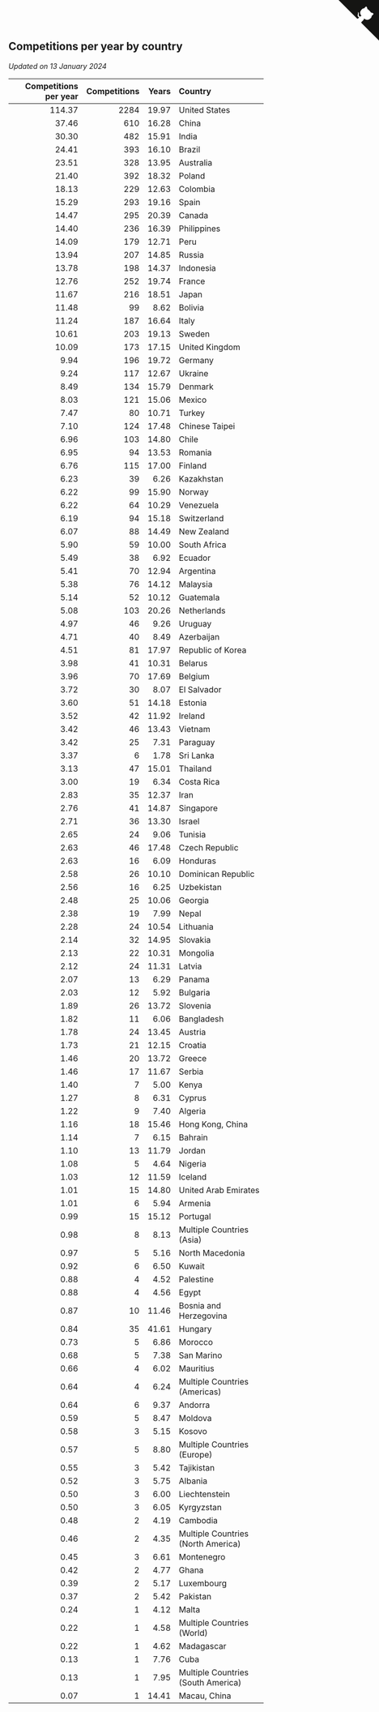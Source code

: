 ## Competitions per year by country

*Updated on 13 January 2024*

| Competitions per year | Competitions | Years | Country |
| ---: | ---: | ---: | :--- |
| 114.37 | 2284 | 19.97 | United States |
| 37.46 | 610 | 16.28 | China |
| 30.30 | 482 | 15.91 | India |
| 24.41 | 393 | 16.10 | Brazil |
| 23.51 | 328 | 13.95 | Australia |
| 21.40 | 392 | 18.32 | Poland |
| 18.13 | 229 | 12.63 | Colombia |
| 15.29 | 293 | 19.16 | Spain |
| 14.47 | 295 | 20.39 | Canada |
| 14.40 | 236 | 16.39 | Philippines |
| 14.09 | 179 | 12.71 | Peru |
| 13.94 | 207 | 14.85 | Russia |
| 13.78 | 198 | 14.37 | Indonesia |
| 12.76 | 252 | 19.74 | France |
| 11.67 | 216 | 18.51 | Japan |
| 11.48 | 99 | 8.62 | Bolivia |
| 11.24 | 187 | 16.64 | Italy |
| 10.61 | 203 | 19.13 | Sweden |
| 10.09 | 173 | 17.15 | United Kingdom |
| 9.94 | 196 | 19.72 | Germany |
| 9.24 | 117 | 12.67 | Ukraine |
| 8.49 | 134 | 15.79 | Denmark |
| 8.03 | 121 | 15.06 | Mexico |
| 7.47 | 80 | 10.71 | Turkey |
| 7.10 | 124 | 17.48 | Chinese Taipei |
| 6.96 | 103 | 14.80 | Chile |
| 6.95 | 94 | 13.53 | Romania |
| 6.76 | 115 | 17.00 | Finland |
| 6.23 | 39 | 6.26 | Kazakhstan |
| 6.22 | 99 | 15.90 | Norway |
| 6.22 | 64 | 10.29 | Venezuela |
| 6.19 | 94 | 15.18 | Switzerland |
| 6.07 | 88 | 14.49 | New Zealand |
| 5.90 | 59 | 10.00 | South Africa |
| 5.49 | 38 | 6.92 | Ecuador |
| 5.41 | 70 | 12.94 | Argentina |
| 5.38 | 76 | 14.12 | Malaysia |
| 5.14 | 52 | 10.12 | Guatemala |
| 5.08 | 103 | 20.26 | Netherlands |
| 4.97 | 46 | 9.26 | Uruguay |
| 4.71 | 40 | 8.49 | Azerbaijan |
| 4.51 | 81 | 17.97 | Republic of Korea |
| 3.98 | 41 | 10.31 | Belarus |
| 3.96 | 70 | 17.69 | Belgium |
| 3.72 | 30 | 8.07 | El Salvador |
| 3.60 | 51 | 14.18 | Estonia |
| 3.52 | 42 | 11.92 | Ireland |
| 3.42 | 46 | 13.43 | Vietnam |
| 3.42 | 25 | 7.31 | Paraguay |
| 3.37 | 6 | 1.78 | Sri Lanka |
| 3.13 | 47 | 15.01 | Thailand |
| 3.00 | 19 | 6.34 | Costa Rica |
| 2.83 | 35 | 12.37 | Iran |
| 2.76 | 41 | 14.87 | Singapore |
| 2.71 | 36 | 13.30 | Israel |
| 2.65 | 24 | 9.06 | Tunisia |
| 2.63 | 46 | 17.48 | Czech Republic |
| 2.63 | 16 | 6.09 | Honduras |
| 2.58 | 26 | 10.10 | Dominican Republic |
| 2.56 | 16 | 6.25 | Uzbekistan |
| 2.48 | 25 | 10.06 | Georgia |
| 2.38 | 19 | 7.99 | Nepal |
| 2.28 | 24 | 10.54 | Lithuania |
| 2.14 | 32 | 14.95 | Slovakia |
| 2.13 | 22 | 10.31 | Mongolia |
| 2.12 | 24 | 11.31 | Latvia |
| 2.07 | 13 | 6.29 | Panama |
| 2.03 | 12 | 5.92 | Bulgaria |
| 1.89 | 26 | 13.72 | Slovenia |
| 1.82 | 11 | 6.06 | Bangladesh |
| 1.78 | 24 | 13.45 | Austria |
| 1.73 | 21 | 12.15 | Croatia |
| 1.46 | 20 | 13.72 | Greece |
| 1.46 | 17 | 11.67 | Serbia |
| 1.40 | 7 | 5.00 | Kenya |
| 1.27 | 8 | 6.31 | Cyprus |
| 1.22 | 9 | 7.40 | Algeria |
| 1.16 | 18 | 15.46 | Hong Kong, China |
| 1.14 | 7 | 6.15 | Bahrain |
| 1.10 | 13 | 11.79 | Jordan |
| 1.08 | 5 | 4.64 | Nigeria |
| 1.03 | 12 | 11.59 | Iceland |
| 1.01 | 15 | 14.80 | United Arab Emirates |
| 1.01 | 6 | 5.94 | Armenia |
| 0.99 | 15 | 15.12 | Portugal |
| 0.98 | 8 | 8.13 | Multiple Countries (Asia) |
| 0.97 | 5 | 5.16 | North Macedonia |
| 0.92 | 6 | 6.50 | Kuwait |
| 0.88 | 4 | 4.52 | Palestine |
| 0.88 | 4 | 4.56 | Egypt |
| 0.87 | 10 | 11.46 | Bosnia and Herzegovina |
| 0.84 | 35 | 41.61 | Hungary |
| 0.73 | 5 | 6.86 | Morocco |
| 0.68 | 5 | 7.38 | San Marino |
| 0.66 | 4 | 6.02 | Mauritius |
| 0.64 | 4 | 6.24 | Multiple Countries (Americas) |
| 0.64 | 6 | 9.37 | Andorra |
| 0.59 | 5 | 8.47 | Moldova |
| 0.58 | 3 | 5.15 | Kosovo |
| 0.57 | 5 | 8.80 | Multiple Countries (Europe) |
| 0.55 | 3 | 5.42 | Tajikistan |
| 0.52 | 3 | 5.75 | Albania |
| 0.50 | 3 | 6.00 | Liechtenstein |
| 0.50 | 3 | 6.05 | Kyrgyzstan |
| 0.48 | 2 | 4.19 | Cambodia |
| 0.46 | 2 | 4.35 | Multiple Countries (North America) |
| 0.45 | 3 | 6.61 | Montenegro |
| 0.42 | 2 | 4.77 | Ghana |
| 0.39 | 2 | 5.17 | Luxembourg |
| 0.37 | 2 | 5.42 | Pakistan |
| 0.24 | 1 | 4.12 | Malta |
| 0.22 | 1 | 4.58 | Multiple Countries (World) |
| 0.22 | 1 | 4.62 | Madagascar |
| 0.13 | 1 | 7.76 | Cuba |
| 0.13 | 1 | 7.95 | Multiple Countries (South America) |
| 0.07 | 1 | 14.41 | Macau, China |


<a href="https://github.com/jonatanklosko/wca_statistics" class="github-corner" aria-label="View source on Github"><svg width="80" height="80" viewBox="0 0 250 250" style="fill:#151513; color:#fff; position: absolute; top: 0; border: 0; right: 0;" aria-hidden="true"><path d="M0,0 L115,115 L130,115 L142,142 L250,250 L250,0 Z"></path><path d="M128.3,109.0 C113.8,99.7 119.0,89.6 119.0,89.6 C122.0,82.7 120.5,78.6 120.5,78.6 C119.2,72.0 123.4,76.3 123.4,76.3 C127.3,80.9 125.5,87.3 125.5,87.3 C122.9,97.6 130.6,101.9 134.4,103.2" fill="currentColor" style="transform-origin: 130px 106px;" class="octo-arm"></path><path d="M115.0,115.0 C114.9,115.1 118.7,116.5 119.8,115.4 L133.7,101.6 C136.9,99.2 139.9,98.4 142.2,98.6 C133.8,88.0 127.5,74.4 143.8,58.0 C148.5,53.4 154.0,51.2 159.7,51.0 C160.3,49.4 163.2,43.6 171.4,40.1 C171.4,40.1 176.1,42.5 178.8,56.2 C183.1,58.6 187.2,61.8 190.9,65.4 C194.5,69.0 197.7,73.2 200.1,77.6 C213.8,80.2 216.3,84.9 216.3,84.9 C212.7,93.1 206.9,96.0 205.4,96.6 C205.1,102.4 203.0,107.8 198.3,112.5 C181.9,128.9 168.3,122.5 157.7,114.1 C157.9,116.9 156.7,120.9 152.7,124.9 L141.0,136.5 C139.8,137.7 141.6,141.9 141.8,141.8 Z" fill="currentColor" class="octo-body"></path></svg></a><style>.github-corner:hover .octo-arm{animation:octocat-wave 560ms ease-in-out}@keyframes octocat-wave{0%,100%{transform:rotate(0)}20%,60%{transform:rotate(-25deg)}40%,80%{transform:rotate(10deg)}}@media (max-width:500px){.github-corner:hover .octo-arm{animation:none}.github-corner .octo-arm{animation:octocat-wave 560ms ease-in-out}}</style>
